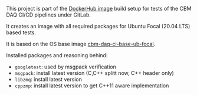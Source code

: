 This project is part of the [DockerHub image](https://hub.docker.com/u/wfjm)
build setup for tests of the CBM DAQ CI/CD pipelines under GitLab.

It creates an image with all required packages for Ubuntu Focal (20.04 LTS)
based tests.

It is based on the OS base image
[cbm-daq-ci-base-ub-focal](https://github.com/wamu2/cbm-daq-ci-base-ub-focal).

Installed packages and reasoning behind:
- `googletest`: used by msgpack verification
- `msgpack`: install latest version (C,C++ splitt now, C++ header only)
- `libzmq`: install latest version
- `cppzmp`: install latest version to get C++11 aware implementation
